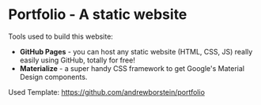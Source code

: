 # Portfolio - A static website

Tools used to build this website:

* <b>GitHub Pages</b> - you can host any static website (HTML, CSS, JS) really easily using GitHub, totally for free!
* <b>Materialize</b> - a super handy CSS framework to get Google's Material Design components.

Used Template: https://github.com/andrewborstein/portfolio
